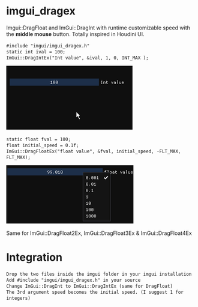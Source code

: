 # imgui_dragex
Imgui::DragFloat and ImGui::DragInt with runtime customizable speed with the **middle mouse** button. Totally inspired in Houdini UI.

    #include "imgui/imgui_dragex.h"
    static int ival = 100;
    ImGui::DragIntEx("Int value", &ival, 1, 0, INT_MAX );

![SampleIntegers](sample.gif)

    static float fval = 100;
    float initial_speed = 0.1f;
    ImGui::DragFloatEx("float value", &fval, initial_speed, -FLT_MAX, FLT_MAX);

![SampleFloats](sample_floats.gif)

Same for ImGui::DragFloat2Ex, ImGui::DragFloat3Ex & ImGui::DragFloat4Ex

# Integration

    Drop the two files inside the imgui folder in your imgui installation
    Add #include "imgui/imgui_dragex.h" in your source
    Change ImGui::DragInt to ImGui::DragIntEx (same for DragFloat)
    The 3rd argument speed becomes the initial speed. (I suggest 1 for integers)

